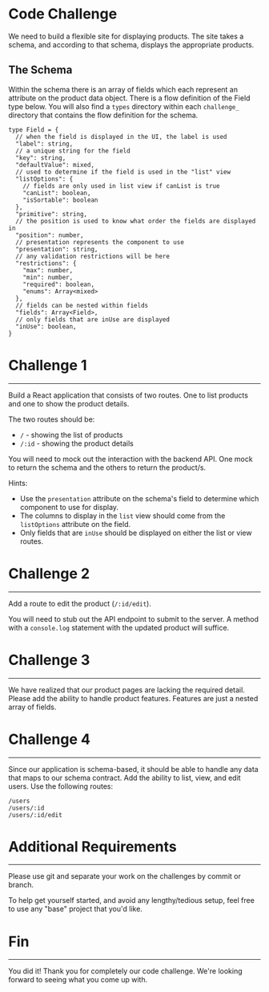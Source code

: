 # Code Challenge

We need to build a flexible site for displaying products. The site takes a schema, and according to that schema, displays the appropriate products.

## The Schema

Within the schema there is an array of fields which each represent an attribute on the product data object. There is a flow definition of the Field type below. You will also find a `types` directory within each `challenge_` directory that contains the flow definition for the schema.

```
type Field = {
  // when the field is displayed in the UI, the label is used
  "label": string,
  // a unique string for the field
  "key": string,
  "defaultValue": mixed,
  // used to determine if the field is used in the "list" view
  "listOptions": {
    // fields are only used in list view if canList is true
    "canList": boolean,
    "isSortable": boolean
  },
  "primitive": string,
  // the position is used to know what order the fields are displayed in
  "position": number,
  // presentation represents the component to use
  "presentation": string,
  // any validation restrictions will be here
  "restrictions": {
    "max": number,
    "min": number,
    "required": boolean,
    "enums": Array<mixed>
  },
  // fields can be nested within fields
  "fields": Array<Field>,
  // only fields that are inUse are displayed
  "inUse": boolean,
}
```

# Challenge 1
---

Build a React application that consists of two routes. One to list products and one to show the product details.

The two routes should be:
- `/` - showing the list of products
- `/:id` - showing the product details

You will need to mock out the interaction with the backend API. One mock to return the schema and the others to return the product/s.

Hints:
- Use the `presentation` attribute on the schema's field to determine which component to use for display.
- The columns to display in the `list` view should come from the `listOptions` attribute on the field.
- Only fields that are `inUse` should be displayed on either the list or view routes.

# Challenge 2
---

Add a route to edit the product (`/:id/edit`).

You will need to stub out the API endpoint to submit to the server. A method with a `console.log` statement with the updated product will suffice.

# Challenge 3
---

We have realized that our product pages are lacking the required detail. Please add the ability to handle product features. Features are just a nested array of fields.

# Challenge 4
---

Since our application is schema-based, it should be able to handle any data that maps to our schema contract. Add the ability to list, view, and edit users. Use the following routes:

```
/users
/users/:id
/users/:id/edit
```

# Additional Requirements
---

Please use git and separate your work on the challenges by commit or branch.

To help get yourself started, and avoid any lengthy/tedious setup, feel free to use any "base" project that you'd like.

# Fin
---

You did it! Thank you for completely our code challenge. We're looking forward to seeing what you come up with.
